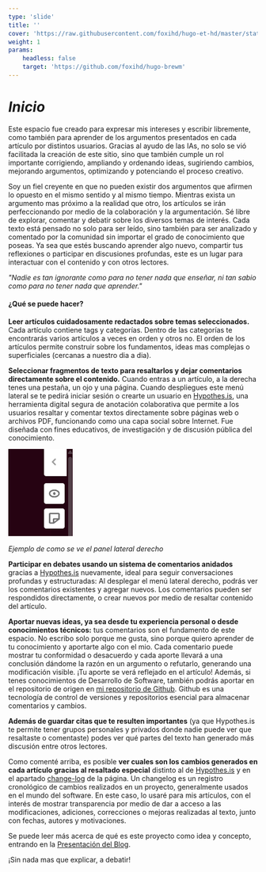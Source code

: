```yaml
---
type: 'slide'
title: ''
cover: 'https://raw.githubusercontent.com/foxihd/hugo-et-hd/master/static/svg/flowlines/28.svg'
weight: 1
params:
    headless: false
    target: 'https://github.com/foxihd/hugo-brewm'
---
```


***Inicio***
====================

Este espacio fue creado para expresar mis intereses y escribir libremente, como también para aprender de los argumentos presentados en cada artículo por distintos usuarios. Gracias al ayudo de las IAs, no solo se vió facilitada la creación de este sitio, sino que también cumple un rol importante corrigiendo, ampliando y ordenando ideas, sugiriendo cambios, mejorando argumentos, optimizando y potenciando el proceso creativo.

Soy un fiel creyente en que no pueden existir dos argumentos que afirmen lo opuesto en el mismo sentido y al mismo tiempo. Mientras exista un argumento mas próximo a la realidad que otro, los artículos se irán perfeccionando por medio de la colaboración y la argumentación. Sé libre de explorar, comentar y debatir sobre los diversos temas de interés. Cada texto está pensado no solo para ser leído, sino también para ser analizado y comentado por la comunidad sin importar el grado de conocimiento que poseas. Ya sea que estés buscando aprender algo nuevo, compartir tus reflexiones o participar en discusiones profundas, este es un lugar para interactuar con el contenido y con otros lectores.

*"Nadie es tan ignorante como para no tener nada que enseñar, ni tan sabio como para no tener nada que aprender."*

#### ¿Qué se puede hacer?
**Leer artículos cuidadosamente redactados sobre temas seleccionados.** Cada artículo contiene tags y categorías. Dentro de las categorías te encontrarás varios artículos a veces en orden y otros no. El orden de los artículos permite construir sobre los fundamentos, ideas mas complejas o superficiales (cercanas a nuestro dia a dia).

**Seleccionar fragmentos de texto para resaltarlos y dejar comentarios directamente sobre el contenido.** Cuando entras a un artículo, a la derecha tenes una pestaña, un ojo y una página. Cuando despliegues este menú lateral se te pedirá iniciar sesión o crearte un usuario en [Hypothes.is](https://web.hypothes.is/), una herramienta digital segura de anotación colaborativa que permite a los usuarios resaltar y comentar textos directamente sobre páginas web o archivos PDF, funcionando como una capa social sobre Internet. Fue diseñada con fines educativos, de investigación y de discusión pública del conocimiento.

![panel-lateral](/images/panel-lateral.png)

*Ejemplo de como se ve el panel lateral derecho*

**Participar en debates usando un sistema de comentarios anidados** gracias a [Hypothes.is](https://web.hypothes.is/) nuevamente, ideal para seguir conversaciones profundas y estructuradas: Al desplegar el menú lateral derecho, podrás ver los comentarios existentes y agregar nuevos. Los comentarios pueden ser respondidos directamente, o crear nuevos por medio de resaltar contenido del artículo.

**Aportar nuevas ideas, ya sea desde tu experiencia personal o desde conocimientos técnicos:** tus comentarios son el fundamento de este espacio. No escribo solo porque me gusta, sino porque quiero aprender de tu conocimiento y aportarte algo con el mio. Cada comentario puede mostrar tu conformidad o desacuerdo y cada aporte llevará a una conclusión dándome la razón en un argumento o refutarlo, generando una modificación visible. ¡Tu aporte se verá reflejado en el artículo! Además, si tenes conocimientos de Desarrollo de Software, también podrás aportar en el repositorio de origen en [mi repositorio de Github](https://github.com/MatiasColladoCA/ensayos-matias-collado). Github es una tecnología de control de versiones y repositorios esencial para almacenar comentarios y cambios.

**Además de guardar citas que te resulten importantes** (ya que Hypothes.is te permite tener grupos personales y privados donde nadie puede ver que resaltaste o comentaste) podes ver qué partes del texto han generado más discusión entre otros lectores.

Como comenté arriba, es posible **ver cuales son los cambios generados en cada artículo gracias al resaltado especial** distinto al de [Hypothes.is](https://web.hypothes.is/) y en el apartado [change-log](/changelog/) de la página. Un changelog es un registro cronológico de cambios realizados en un proyecto, generalmente usados en el mundo del software. En este caso, lo usaré para mis artículos, con el interés de mostrar transparencia por medio de dar a acceso a las modificaciones, adiciones, correcciones o mejoras realizadas al texto, junto con fechas, autores y motivaciones.

Se puede leer más acerca de qué es este proyecto como idea y concepto, entrando en la [Presentación del Blog](/about/presentacion/).

¡Sin nada mas que explicar, a debatir!